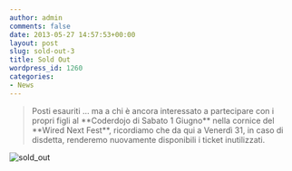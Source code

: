 ```yaml
---
author: admin
comments: false
date: 2013-05-27 14:57:53+00:00
layout: post
slug: sold-out-3
title: Sold Out
wordpress_id: 1260
categories:
- News
---
```


<blockquote>Posti esauriti … ma a chi è ancora interessato a partecipare con i propri figli al **Coderdojo di Sabato 1 Giugno** nella cornice del **Wired Next Fest**, ricordiamo che da qui a Venerdì 31, in caso di disdetta, renderemo nuovamente disponibili i ticket inutilizzati.</blockquote>


![sold_out](//coderdojomilano.it/wp-content/uploads/2013/03/sold_out1.jpg)
